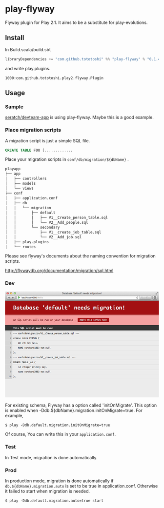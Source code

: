 # play-flyway

Flyway plugin for Play 2.1. It aims to be a substitute for play-evolutions.

## Install

In Build.scala/build.sbt

```scala
libraryDependencies += "com.github.tototoshi" %% "play-flyway" % "0.1.4"
```

and write play.plugins.

```
1000:com.github.tototoshi.play2.flyway.Plugin
```

## Usage


### Sample 

[seratch/devteam-app](https://github.com/seratch/devteam-app "seratch/devteam-app") is using play-flyway. Maybe this is a good example.

### Place migration scripts

A migration script is just a simple SQL file.

```sql
CREATE TABLE FOO (.............


```

Place your migration scripts in `conf/db/migration/${dbName}` .

```
playapp
├── app
│   ├── controllers
│   ├── models
│   └── views
├── conf
│   ├── application.conf
│   ├── db
│   │   └── migration
│   │       ├── default
│   │       │   ├── V1__Create_person_table.sql
│   │       │   └── V2__Add_people.sql
│   │       └── secondary
│   │           ├── V1__create_job_table.sql
│   │           └── V2__Add_job.sql
│   ├── play.plugins
│   └── routes
```


Please see flyway's documents about the naming convention for migration scripts.

http://flywaydb.org/documentation/migration/sql.html


### Dev


![screenshot](/screenshot1.png)


For existing schema, Flyway has a option called 'initOnMigrate'. This option is enabled when -Ddb.${dbName}.migration.initOnMigrate=true.
For example,
```
$ play -Ddb.default.migration.initOnMigrate=true
```

Of course, You can write this in your `application.conf`.

### Test

In Test mode, migration is done automatically.



### Prod

In production mode, migration is done automatically if `db.${dbName}.migration.auto` is set to be true in application.conf.
Otherwise it failed to start when migration is needed.

```
$ play -Ddb.default.migration.auto=true start
```
